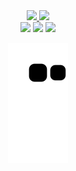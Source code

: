<div align="center">
  <a href="https://github.com/milenycgalvao">
  <img height="180em" src="https://github-readme-stats.vercel.app/api?username=milenycgalvao&show_icons=true&theme=shades-of-purple&include_all_commits=true&count_private=true"/>
  <img height="180em" src="https://github-readme-stats.vercel.app/api/top-langs/?username=milenycgalvao&layout=compact&langs_count=7&theme=shades-of-purple"/>
</div>
  
<div align="center"> 
  <a href="https://instagram.com/milenycgalvao" target="_blank"><img src="https://img.shields.io/badge/-Instagram-%23E4405F?style=for-the-badge&logo=instagram&logoColor=white" target="_blank"></a>
  <a href = "mailto:milenycgcarneiro@gmail.com"><img src="https://img.shields.io/badge/-Gmail-%23333?style=for-the-badge&logo=gmail&logoColor=white" target="_blank"></a>
  <a href="https://www.linkedin.com/in/mileny-galvão-290b83188" target="_blank"><img src="https://img.shields.io/badge/-LinkedIn-%230077B5?style=for-the-badge&logo=linkedin&logoColor=white" target="_blank"></a> 
 

![Snake animation](https://github.com/milenycgalvao/milenycgalvao/blob/output/github-contribution-grid-snake.svg)
  
<div>
